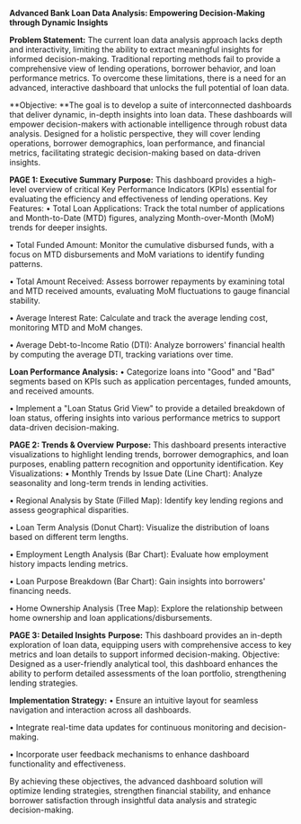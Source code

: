 **Advanced Bank Loan Data Analysis: Empowering Decision-Making through Dynamic Insights**

**Problem Statement:** The current loan data analysis approach lacks depth and interactivity, limiting the ability to extract meaningful insights for informed decision-making. Traditional reporting methods fail to provide a comprehensive view of lending operations, borrower behavior, and loan performance metrics. To overcome these limitations, there is a need for an advanced, interactive dashboard that unlocks the full potential of loan data.


**Objective: **The goal is to develop a suite of interconnected dashboards that deliver dynamic, in-depth insights into loan data. These dashboards will empower decision-makers with actionable intelligence through robust data analysis. Designed for a holistic perspective, they will cover lending operations, borrower demographics, loan performance, and financial metrics, facilitating strategic decision-making based on data-driven insights.


**PAGE 1: Executive Summary**
**Purpose:** This dashboard provides a high-level overview of critical Key Performance Indicators (KPIs) essential for evaluating the efficiency and effectiveness of lending operations.
Key Features:
•	Total Loan Applications: Track the total number of applications and Month-to-Date (MTD) figures, analyzing Month-over-Month (MoM) trends for deeper insights.

•	Total Funded Amount: Monitor the cumulative disbursed funds, with a focus on MTD disbursements and MoM variations to identify funding patterns.

•	Total Amount Received: Assess borrower repayments by examining total and MTD received amounts, evaluating MoM fluctuations to gauge financial stability.

•	Average Interest Rate: Calculate and track the average lending cost, monitoring MTD and MoM changes.

•	Average Debt-to-Income Ratio (DTI): Analyze borrowers' financial health by computing the average DTI, tracking variations over time.

**Loan Performance Analysis:**
•	Categorize loans into "Good" and "Bad" segments based on KPIs such as application percentages, funded amounts, and received amounts.

•	Implement a "Loan Status Grid View" to provide a detailed breakdown of loan status, offering insights into various performance metrics to support data-driven decision-making.

**PAGE 2: Trends & Overview**
**Purpose:** This dashboard presents interactive visualizations to highlight lending trends, borrower demographics, and loan purposes, enabling pattern recognition and opportunity identification.
Key Visualizations:
•	Monthly Trends by Issue Date (Line Chart): Analyze seasonality and long-term trends in lending activities.

•	Regional Analysis by State (Filled Map): Identify key lending regions and assess geographical disparities.

•	Loan Term Analysis (Donut Chart): Visualize the distribution of loans based on different term lengths.

•	Employment Length Analysis (Bar Chart): Evaluate how employment history impacts lending metrics.

•	Loan Purpose Breakdown (Bar Chart): Gain insights into borrowers' financing needs.

•	Home Ownership Analysis (Tree Map): Explore the relationship between home ownership and loan applications/disbursements.


**PAGE 3: Detailed Insights**
**Purpose:** This dashboard provides an in-depth exploration of loan data, equipping users with comprehensive access to key metrics and loan details to support informed decision-making.
Objective: Designed as a user-friendly analytical tool, this dashboard enhances the ability to perform detailed assessments of the loan portfolio, strengthening lending strategies.


**Implementation Strategy:**
•	Ensure an intuitive layout for seamless navigation and interaction across all dashboards.

•	Integrate real-time data updates for continuous monitoring and decision-making.

•	Incorporate user feedback mechanisms to enhance dashboard functionality and effectiveness.


By achieving these objectives, the advanced dashboard solution will optimize lending strategies, strengthen financial stability, and enhance borrower satisfaction through insightful data analysis and strategic decision-making.

